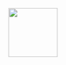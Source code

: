 <div id="header" align="center">
  <img src="[https://media.giphy.com/media/M9gbBd9nbDrOTu1Mqx/giphy.gif](https://media.giphy.com/media/gjrYDwbjnK8x36xZIO/giphy.gif)" width="100"/>
</div>
